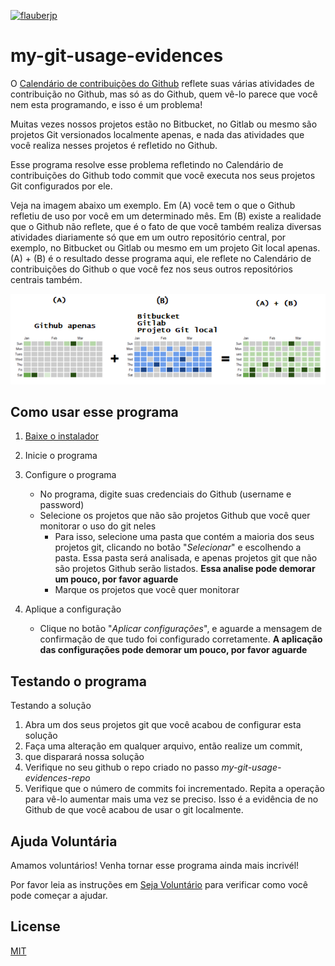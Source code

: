 [![flauberjp](https://circleci.com/gh/flauberjp/my-git-usage-evidences.svg?style=shield)](https://circleci.com/gh/flauberjp/my-git-usage-evidences/tree/master)
# my-git-usage-evidences

O [Calendário de contribuições do Github](https://help.github.com/pt/github/setting-up-and-managing-your-github-profile/viewing-contributions-on-your-profile#contributions-calendar) 
reflete suas várias atividades de contribuição no Github, mas só as do Github,
quem vê-lo parece que você nem esta programando, e isso é um problema!

Muitas vezes nossos projetos estão no Bitbucket, no Gitlab ou mesmo são projetos 
Git versionados localmente apenas, e nada das atividades que você realiza nesses projetos é 
refletido no Github.

Esse programa resolve esse problema refletindo no Calendário de contribuições do Github 
todo commit que você executa nos seus projetos Git configurados por ele.

Veja na imagem abaixo um exemplo. Em (A) você tem o que o Github refletiu de uso por você em um 
determinado mês. Em (B) existe a realidade que o Github não reflete, que é o fato de que
você também realiza diversas atividades diariamente só que em um outro repositório central, por exemplo,
no Bitbucket ou Gitlab ou mesmo em um projeto Git local apenas. (A) + (B) é o resultado desse programa
aqui, ele reflete no Calendário de contribuições do Github o que você fez nos seus outros repositórios 
centrais também.   

![Resultado do uso desse programa](static/exemploGraficoDeUso.png "Resultado do uso desse programa")

## Como usar esse programa

1. [Baixe o instalador](https://github.com/flauberjp/my-git-usage-evidences/releases/tag/1.3-SNAPSHOT)

2. Inicie o programa

3. Configure o programa
    * No programa, digite suas credenciais do Github 
    (username e password)
    * Selecione os projetos que não são projetos Github que você quer
    monitorar o uso do git neles
      * Para isso, selecione uma pasta que contém a maioria dos seus
      projetos git, clicando no botão "_Selecionar_" e escolhendo a pasta.
      Essa pasta será analisada, e apenas projetos git que não são projetos
      Github serão listados. 
      **Essa analise pode demorar um pouco, por favor aguarde**
      * Marque os projetos que você quer monitorar

4. Aplique a configuração
    * Clique no botão "_Aplicar configurações_", e aguarde a mensagem
    de confirmação de que tudo foi configurado corretamente.
    **A aplicação das configurações pode demorar um pouco, por favor aguarde** 

## Testando o programa

Testando a solução
1. Abra um dos seus projetos git que você acabou de configurar esta solução
2. Faça uma alteração em qualquer arquivo, então realize um commit, 
3. que disparará nossa solução
4. Verifique no seu github o repo criado no passo _my-git-usage-evidences-repo_
5. Verifique que o número de commits foi incrementado. 
Repita a operação para vê-lo aumentar mais uma vez se preciso. 
Isso é a evidência de no Github de que você acabou de usar o git localmente.

## Ajuda Voluntária
Amamos voluntários! Venha tornar esse programa ainda mais incrivél! 

Por favor leia as instruções em [Seja Voluntário](CONTRIBUTING.md) para verificar como você pode começar a ajudar.


## License
[MIT](https://pt.wikipedia.org/wiki/Licen%C3%A7a_MIT)


